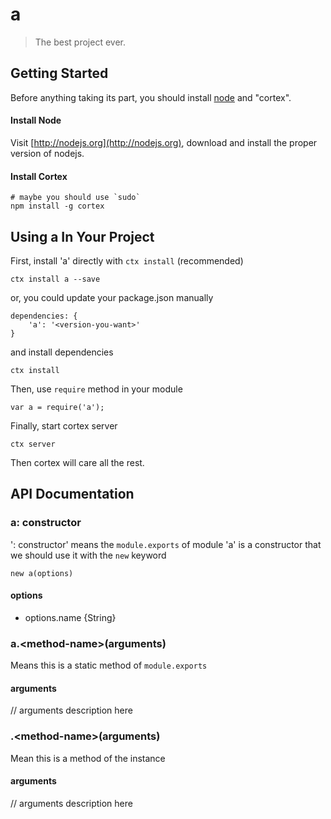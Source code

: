# a

> The best project ever.

## Getting Started
Before anything taking its part, you should install [node](http://nodejs.org) and "cortex".

#### Install Node

Visit [http://nodejs.org](http://nodejs.org), download and install the proper version of nodejs.

#### Install Cortex

    # maybe you should use `sudo`
    npm install -g cortex

## Using a In Your Project

First, install 'a' directly with `ctx install` (recommended)
	
	ctx install a --save
	
or, you could update your package.json manually
    
    dependencies: {
        'a': '<version-you-want>'
    }
    
and install dependencies
	
	ctx install
    
Then, use `require` method in your module
    
    var a = require('a');
    
Finally, start cortex server
    
    ctx server
    
Then cortex will care all the rest.


## API Documentation

### a: constructor
': constructor' means the `module.exports` of module 'a' is a constructor that we should use it with the `new` keyword

	new a(options)
	
#### options
- options.name {String}



### a.\<method-name\>(arguments)
Means this is a static method of `module.exports`

#### arguments
// arguments description here

### .\<method-name\>(arguments)
Mean this is a method of the instance

#### arguments
// arguments description here